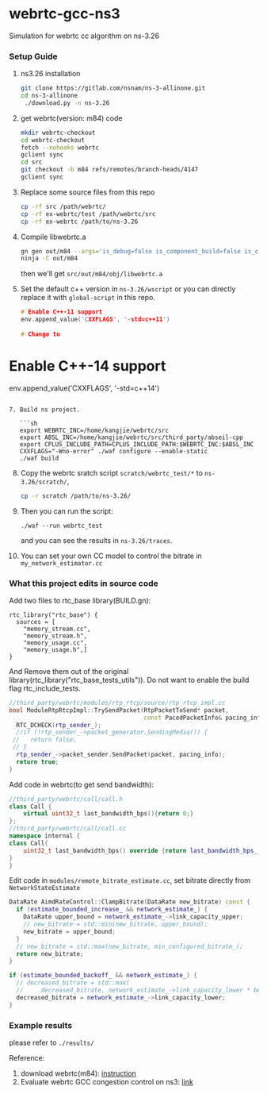 # webrtc-gcc-ns3

Simulation for webrtc cc algorithm on ns-3.26



### Setup Guide

1. ns3.26 installation

   ```sh
   git clone https://gitlab.com/nsnam/ns-3-allinone.git
   cd ns-3-allinone
    ./download.py -n ns-3.26
   ```

2. get webrtc(version: m84) code

   ```sh
   mkdir webrtc-checkout
   cd webrtc-checkout
   fetch --nohooks webrtc
   gclient sync
   cd src
   git checkout -b m84 refs/remotes/branch-heads/4147
   gclient sync
   ```

3. Replace some source files from this repo

   ```sh
   cp -rf src /path/webrtc/
   cp -rf ex-webrtc/test /path/webrtc/src
   cp -rf ex-webrtc /path/to/ns-3.26
   ```

4. Compile libwebrtc.a

   ```sh
   gn gen out/m84 --args='is_debug=false is_component_build=false is_clang=false rtc_include_tests=false rtc_use_h264=true rtc_enable_protobuf=false use_rtti=true use_custom_libcxx=false treat_warnings_as_errors=false use_ozone=true'
   ninja -C out/m84
   ```

   then we'll get `src/out/m84/obj/libwebrtc.a`

6. Set the default c++ version in `ns-3.26/wscript` or you can directly replace it with `global-script` in this repo.

   ```c++
   # Enable C++-11 support
   env.append_value('CXXFLAGS', '-std=c++11')
     
   # Change to 
# Enable C++-14 support
   env.append_value('CXXFLAGS', '-std=c++14')
```
   
7. Build ns project.

   ```sh
   export WEBRTC_INC=/home/kangjie/webrtc/src  
   export ABSL_INC=/home/kangjie/webrtc/src/third_party/abseil-cpp  
   export CPLUS_INCLUDE_PATH=CPLUS_INCLUDE_PATH:$WEBRTC_INC:$ABSL_INC
   CXXFLAGS="-Wno-error" ./waf configure --enable-static
   ./waf build
   ```

8. Copy the webrtc sratch script `scratch/webrtc_test/*` to `ns-3.26/scratch/`, 

   ```sh
   cp -r scratch /path/to/ns-3.26/
   ```

9. Then you can run the script:

   ```shell
   ./waf --run webrtc_test
   ```

   and you can see the results in `ns-3.26/traces`.

10. You can set your own CC model to control the bitrate in `my_network_estimator.cc`

    

 ### What this project edits in source code

Add two files to rtc_base library(BUILD.gn):  

```
rtc_library("rtc_base") {
  sources = [
    "memory_stream.cc",
    "memory_stream.h",
    "memory_usage.cc",
    "memory_usage.h",]
}
```

And Remove them out of the original library(rtc_library("rtc_base_tests_utils")).  Do not want to enable the build flag rtc_include_tests.  

```c++
//third_party/webrtc/modules/rtp_rtcp/source/rtp_rtcp_impl.cc   
bool ModuleRtpRtcpImpl::TrySendPacket(RtpPacketToSend* packet,  
                                      const PacedPacketInfo& pacing_info) {  
  RTC_DCHECK(rtp_sender_);  
  //if (!rtp_sender_->packet_generator.SendingMedia()) {   
 //   return false;  
 // }  
  rtp_sender_->packet_sender.SendPacket(packet, pacing_info);  
  return true;  
}
```

Add code in webrtc(to get send bandwidth):  

```c++
//third_party/webrtc/call/call.h  
class Call {  
	virtual uint32_t last_bandwidth_bps(){return 0;}  
};  
//third_party/webrtc/call/call.cc  
namespace internal {  
class Call{
	uint32_t last_bandwidth_bps() override {return last_bandwidth_bps_;}  
}
}  
```

Edit code in `modules/remote_bitrate_estimate.cc`, set bitrate directly from `NetworkStateEstimate`

```c++
DataRate AimdRateControl::ClampBitrate(DataRate new_bitrate) const {
  if (estimate_bounded_increase_ && network_estimate_) {
    DataRate upper_bound = network_estimate_->link_capacity_upper;
    // new_bitrate = std::min(new_bitrate, upper_bound);
    new_bitrate = upper_bound;
  }
  // new_bitrate = std::max(new_bitrate, min_configured_bitrate_);
  return new_bitrate;
}
```

```c++
if (estimate_bounded_backoff_ && network_estimate_) {
  // decreased_bitrate = std::max(
  //     decreased_bitrate, network_estimate_->link_capacity_lower * beta_);
  decreased_bitrate = network_estimate_->link_capacity_lower;
}
```



### Example results

please refer to `./results/`

Reference: 

1. download webrtc(m84):  [instruction](https://mediasoup.org/documentation/v3/libmediasoupclient/installation/)
2. Evaluate webrtc GCC congestion control on ns3: [link](https://blog.csdn.net/u010643777/article/details/107237315)


